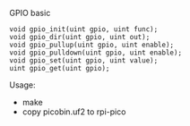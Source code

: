 GPIO basic

```
void gpio_init(uint gpio, uint func);
void gpio_dir(uint gpio, uint out);
void gpio_pullup(uint gpio, uint enable);
void gpio_pulldown(uint gpio, uint enable);
void gpio_set(uint gpio, uint value);
uint gpio_get(uint gpio);
```

Usage:

- make
- copy picobin.uf2 to rpi-pico




